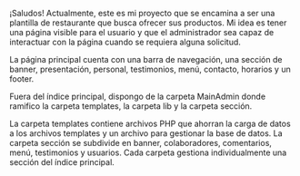 ¡Saludos! Actualmente, este es mi proyecto que se encamina a ser una plantilla de restaurante que busca ofrecer sus productos. Mi idea es tener una página visible para el usuario y que el administrador sea capaz de interactuar con la página cuando se requiera alguna solicitud.

La página principal cuenta con una barra de navegación, una sección de banner, presentación, personal, testimonios, menú, contacto, horarios y un footer.

Fuera del índice principal, dispongo de la carpeta MainAdmin donde ramifico la carpeta templates, la carpeta lib y la carpeta sección.

La carpeta templates contiene archivos PHP que ahorran la carga de datos a los archivos templates y un archivo para gestionar la base de datos. La carpeta sección se subdivide en banner, colaboradores, comentarios, menú, testimonios y usuarios. Cada carpeta gestiona individualmente una sección del índice principal.
